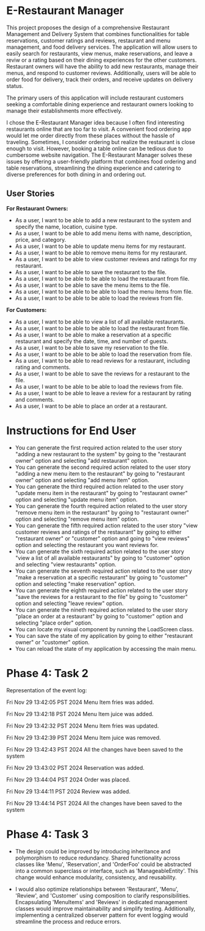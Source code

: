 # E-Restaurant Manager

This project proposes the design of a comprehensive Restaurant Management and Delivery System that combines functionalities for table reservations, customer ratings and reviews, restaurant and menu management, and food delivery services. The application will allow users to easily search for restaurants, view menus, make reservations, and leave a reviw or a rating based on their dining experiences for the other customers. Restaurant owners will have the ability to add new restaurants, manage their menus, and respond to customer reviews. Additionally, users will be able to order food for delivery, track their orders, and receive updates on delivery status.

The primary users of this application will include restaurant customers seeking a comfortable dining experience and restaurant owners looking to manage their establishments more effectively.


I chose the E-Restaurant Manager idea because I often find interesting restaurants online that are too far to visit. A convenient food ordering app would let me order directly from these places without the hassle of traveling. Sometimes, I consider ordering but realize the restaurant is close enough to visit. However, booking a table online can be tedious due to cumbersome website navigation. The E-Restaurant Manager solves these issues by offering a user-friendly platform that combines food ordering and table reservations, streamlining the dining experience and catering to diverse preferences for both dining in and ordering out.



## User Stories

**For Restaurant Owners:**

- As a user, I want to be able to add a new restaurant to the system and specify the name, location, cuisine type.
- As a user, I want to be able to add menu items with name, description, price, and category.
- As a user, I want to be able to update menu items for my restaurant.
- As a user, I want to be able to remove menu items for my restaurant.
- As a user, I want to be able to view customer reviews and ratings for my restaurant.
- As a user, I want to be able to save the restaurant to the file.
- As a user, I want to be able to be able to load the restaurant from file.
- As a user, I want to be able to save the menu items to the file.
- As a user, I want to be able to be able to load the menu items from file.
- As a user, I want to be able to be able to load the reviews from file.


**For Customers:**

- As a user, I want to be able to view a list of all available restaurants.
- As a user, I want to be able to be able to load the restaurant from file.
- As a user, I want to be able to make a reservation at a specific restaurant and specify the date, time, and number of guests.
- As a user, I want to be able to save my reservation to the file.
- As a user, I want to be able to be able to load the reservation from file.
- As a user, I want to be able to read reviews for a restaurant, including rating and comments.
- As a user, I want to be able to save the reviews for a restaurant to the file.
- As a user, I want to be able to be able to load the reviews from file.
- As a user, I want to be able to leave a review for a restaurant by rating and comments.
- As a user, I want to be able to place an order at a restaurant.


# Instructions for End User

- You can generate the first required action related to the user story "adding a new restaurant to the system" by going to the "restaurant owner" option and selecting "add restaurant" option.
- You can generate the second required action related to the user story "adding a new menu item to the restaurant" by going to "restaurant owner" option and selecting "add menu item" option.
- You can generate the third required action related to the user story "update menu item in the restaurant" by going to "restaurant owner" option and selecting "update menu item" option.
- You can generate the fourth required action related to the user story "remove menu item in the restaurant" by going to "restaurant owner" option and selecting "remove menu item" option.
- You can generate the fifth required action related to the user story "view customer reviews and ratings of the restaurant" by going to either "restaurant owner" or "customer" option and going to "view reviews" option and selecting the restaurant you want reviews for.
- You can generate the sixth required action related to the user story "view a list of all available restaurants" by going to "customer" option and selecting "view restaurants" option.
- You can generate the seventh required action related to the user story "make a reservation at a specific restaurant" by going to "customer" option and selecting "make reservation" option.
- You can generate the eighth required action related to the user story "save the reviews for a restaurant to the file" by going to "customer" option and selecting "leave review" option.
- You can generate the nineth required action related to the user story "place an order at a restaurant" by going to "customer" option and selecting "place order" option.
- You can locate my visual component by running the LoadScreen class.
- You can save the state of my application by going to either "restaurant owner" or "customer" option.
- You can reload the state of my application by accessing the main menu.

# Phase 4: Task 2
Representation of the event log:

Fri Nov 29 13:42:05 PST 2024
Menu Item fries was added.
 
Fri Nov 29 13:42:18 PST 2024
Menu Item juice was added.
 
Fri Nov 29 13:42:32 PST 2024
Menu Item fries was updated.
 
Fri Nov 29 13:42:39 PST 2024
Menu Item juice was removed.
 
Fri Nov 29 13:42:43 PST 2024
All the changes have been saved to the system
 
Fri Nov 29 13:43:02 PST 2024
Reservation was added.
 
Fri Nov 29 13:44:04 PST 2024
Order was placed.
 
Fri Nov 29 13:44:11 PST 2024
Review was added.
 
Fri Nov 29 13:44:14 PST 2024
All the changes have been saved to the system

# Phase 4: Task 3

- The design could be improved by introducing inheritance and polymorphism to reduce redundancy. Shared functionality across classes like 'Menu', 'Reservation', and 'OrderFoo' could be abstracted into a common superclass or interface, such as 'ManageableEntity'. This change would enhance modularity, consistency, and reusability.

- I would also optimize relationships between 'Restaurant', 'Menu', 'Review', and 'Customer' using composition to clarify responsibilities. Encapsulating 'MenuItems' and 'Reviews' in dedicated management classes would improve maintainability and simplify testing. Additionally, implementing a centralized observer pattern for event logging would streamline the process and reduce errors.